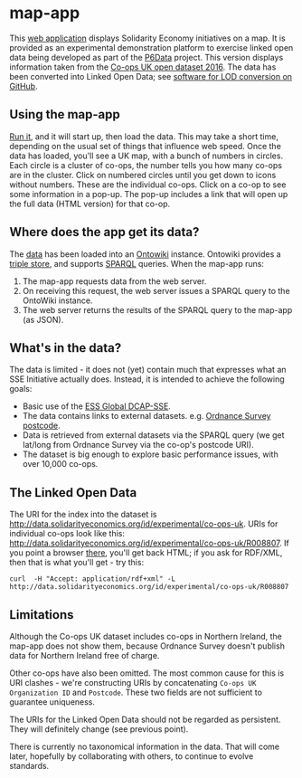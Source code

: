 # map-app

This [web application](http://data.solidarityeconomics.org/map-app/) displays Solidarity Economy initiatives on a map. It is provided as an experimental demonstration platform to exercise linked open data being developed as part of the [P6Data](https://github.com/p6data-coop) project.
This version displays information taken from the [Co-ops UK open dataset 2016](http://www.uk.coop/resources/co-operative-economy-open-dataset-2016). 
The data has been converted into Linked Open Data; see [software for LOD conversion on GitHub](https://github.com/p6data-coop/ise-linked-open-data/tree/master/data/co-ops-uk/2016-06).

## Using the map-app

[Run it](http://data.solidarityeconomics.org/map-app/), and it will start up, then load the data. This may take a short time, depending on the usual set of things that influence web speed.
Once the data has loaded, you'll see a UK map, with a bunch of numbers in circles.
Each circle is a cluster of co-ops, the number tells you how many co-ops are in the cluster.
Click on numbered circles until you get down to icons without numbers. 
These are the individual co-ops.
Click on a co-op to see some information in a pop-up. 
The pop-up includes a link that will open up the full data (HTML version) for that co-op.

## Where does the app get its data?

The [data](http://data.solidarityeconomics.org/id/experimental/co-ops-uk) has been loaded into an [Ontowiki](http://aksw.org/Projects/OntoWiki.html) instance. 
Ontowiki provides a [triple store](https://en.wikipedia.org/wiki/Triplestore), and supports [SPARQL](https://en.wikipedia.org/wiki/SPARQL) queries. 
When the map-app runs:

1. The map-app requests data from the web server. 
1. On receiving this request, the web server issues a SPARQL query to the OntoWiki instance.
3. The web server returns the results of the SPARQL query to the map-app (as JSON). 

## What's in the data?

The data is limited - it does not (yet) contain much that expresses what an SSE Initiative actually does.
Instead, it is intended to achieve the following goals:

* Basic use of the [ESS Global DCAP-SSE](http://purl.org/essglobal/wiki).
* The data contains links to external datasets. e.g. [Ordnance Survey postcode](http://data.ordnancesurvey.co.uk/id/postcodeunit/OX11BP).
* Data is retrieved from external datasets via the SPARQL query (we get lat/long from Ordnance Survey via the co-op's postcode URI).
* The dataset is big enough to explore basic performance issues, with over 10,000 co-ops.

## The Linked Open Data
The URI for the index into the dataset is http://data.solidarityeconomics.org/id/experimental/co-ops-uk.
URIs for individual co-ops look like this: http://data.solidarityeconomics.org/id/experimental/co-ops-uk/R008807.
If you point a browser [there](http://data.solidarityeconomics.org/id/experimental/co-ops-uk/R008807), you'll get back HTML;
if you ask for RDF/XML, then that is what you'll get - try this:

```
curl  -H "Accept: application/rdf+xml" -L http://data.solidarityeconomics.org/id/experimental/co-ops-uk/R008807
```

## Limitations

Although the Co-ops UK dataset includes co-ops in Northern Ireland, the map-app does not show them, because Ordnance Survey doesn't publish data for Northern Ireland free of charge.

Other co-ops have also been omitted. 
The most common cause for this is URI clashes - we're constructing URIs by concatenating `Co-ops UK Organization ID` and `Postcode`.
These two fields are not sufficient to guarantee uniqueness.

The URIs for the Linked Open Data should not be regarded as persistent. They will definitely change (see previous point).

There is currently no taxonomical information in the data. That will come later, hopefully by collaborating with others, to continue to evolve standards.
